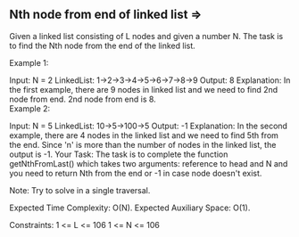 Nth node from end of linked list  =>
--------------------------------


Given a linked list consisting of L nodes and given a number N. The task is to find the Nth node from the end of the linked list.

Example 1:

Input:
N = 2
LinkedList: 1->2->3->4->5->6->7->8->9
Output: 8
Explanation: In the first example, there
are 9 nodes in linked list and we need
to find 2nd node from end. 2nd node
from end is 8.  
Example 2:

Input:
N = 5
LinkedList: 10->5->100->5
Output: -1
Explanation: In the second example, there
are 4 nodes in the linked list and we
need to find 5th from the end. Since 'n'
is more than the number of nodes in the
linked list, the output is -1.
Your Task:
The task is to complete the function getNthFromLast() which takes two arguments: reference to head and N and you need to return Nth from the end or -1 in case node doesn't exist.

Note:
Try to solve in a single traversal.

Expected Time Complexity: O(N).
Expected Auxiliary Space: O(1).

Constraints:
1 <= L <= 106
1 <= N <= 106

